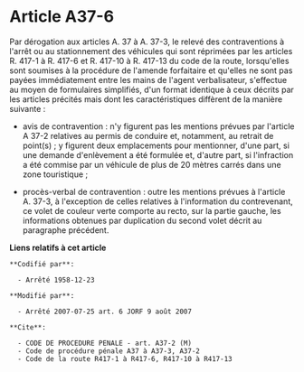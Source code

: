 # Article A37-6

Par dérogation aux articles A. 37 à A. 37-3, le relevé des contraventions à l'arrêt ou au stationnement des véhicules qui
sont réprimées par les articles R. 417-1 à R. 417-6 et R. 417-10 à R. 417-13 du code de la route, lorsqu'elles sont soumises
à la procédure de l'amende forfaitaire et qu'elles ne sont pas payées immédiatement entre les mains de l'agent verbalisateur,
s'effectue au moyen de formulaires simplifiés, d'un format identique à ceux décrits par les articles précités mais dont les
caractéristiques diffèrent de la manière suivante :

- avis de contravention : n'y figurent pas les mentions prévues par l'article A 37-2 relatives au permis de conduire et,
notamment, au retrait de point(s) ; y figurent deux emplacements pour mentionner, d'une part, si une demande d'enlèvement a
été formulée et, d'autre part, si l'infraction a été commise par un véhicule de plus de 20 mètres carrés dans une zone
touristique ;

- procès-verbal de contravention : outre les mentions prévues à l'article A. 37-3, à l'exception de celles relatives à
l'information du contrevenant, ce volet de couleur verte comporte au recto, sur la partie gauche, les informations obtenues
par duplication du second volet décrit au paragraphe précédent.

**Liens relatifs à cet article**

	**Codifié par**:

	  - Arrêté 1958-12-23

	**Modifié par**:

	  - Arrêté 2007-07-25 art. 6 JORF 9 août 2007

	**Cite**:

	  - CODE DE PROCEDURE PENALE - art. A37-2 (M)
	  - Code de procédure pénale A37 à A37-3, A37-2
	  - Code de la route R417-1 à R417-6, R417-10 à R417-13
